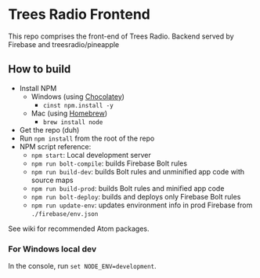 # Trees Radio Frontend

This repo comprises the front-end of Trees Radio. Backend served by Firebase and treesradio/pineapple

## How to build

* Install NPM
  * Windows (using [Chocolatey](https://chocolatey.org/))
    * `cinst npm.install -y`
  * Mac (using [Homebrew](http://brew.sh/))
    * `brew install node`
* Get the repo (duh)
* Run `npm install` from the root of the repo
* NPM script reference:
  * `npm start`: Local development server
  * `npm run bolt-compile`: builds Firebase Bolt rules
  * `npm run build-dev`: builds Bolt rules and unminified app code with source maps
  * `npm run build-prod`: builds Bolt rules and minified app code
  * `npm run bolt-deploy`: builds and deploys only Firebase Bolt rules
  * `npm run update-env`: updates environment info in prod Firebase from `./firebase/env.json`

See wiki for recommended Atom packages.

### For Windows local dev

In the console, run `set NODE_ENV=development`.

